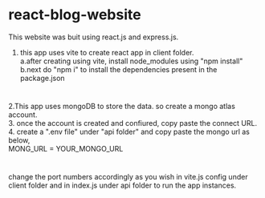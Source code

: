 ﻿# react-blog-website    
This website was buit using react.js and express.js.  
1. this app uses vite to create react app in client folder.  
a.after creating using vite, install node_modules using "npm install"  
b.next do "npm i" to install the dependencies present in the package.json
#   
2.This app uses mongoDB to store the data. so create a mongo atlas account.    
3. once the account is created and confiured, copy paste the connect URL.  
4. create a ".env file" under "api folder" and copy paste the mongo url as below,  
MONG_URL = YOUR_MONGO_URL  
#
change the port numbers accordingly as you wish in vite.js config under client folder and in index.js under api folder to run the app instances.
 
